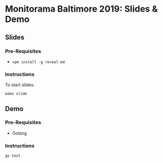 # Monitorama Baltimore 2019: Slides & Demo

## Slides

### Pre-Requisites

- `npm install -g reveal-md`

### Instructions

To start slides:

```shell
make slide
```

## Demo

### Pre-Requisites

- Golang

### Instructions

```shell
go test
```